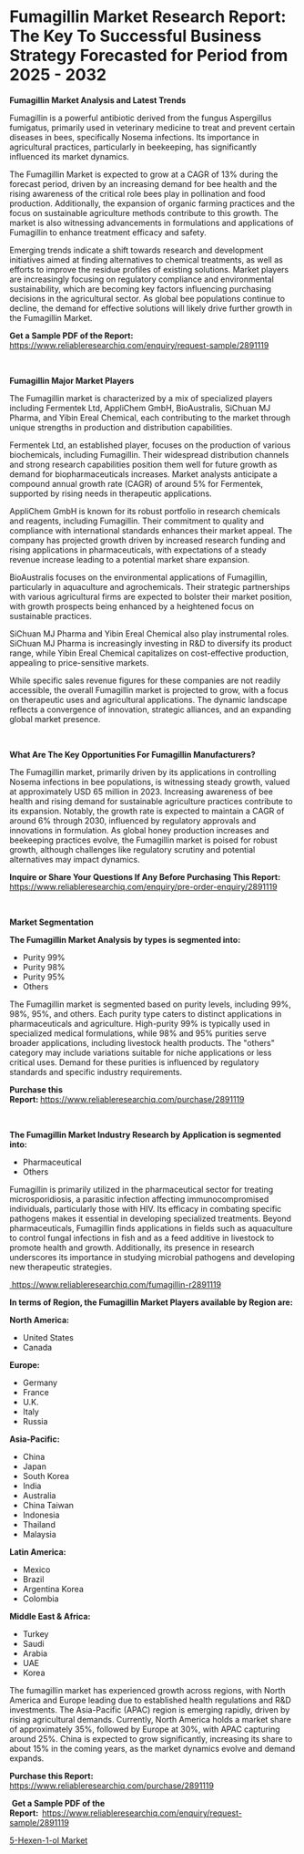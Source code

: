 <p><h1>Fumagillin Market Research Report: The Key To Successful Business Strategy Forecasted for Period from 2025 - 2032</h1></p><p><strong>Fumagillin Market Analysis and Latest Trends</strong></p>
<p><p>Fumagillin is a powerful antibiotic derived from the fungus Aspergillus fumigatus, primarily used in veterinary medicine to treat and prevent certain diseases in bees, specifically Nosema infections. Its importance in agricultural practices, particularly in beekeeping, has significantly influenced its market dynamics. </p><p>The Fumagillin Market is expected to grow at a CAGR of 13% during the forecast period, driven by an increasing demand for bee health and the rising awareness of the critical role bees play in pollination and food production. Additionally, the expansion of organic farming practices and the focus on sustainable agriculture methods contribute to this growth. The market is also witnessing advancements in formulations and applications of Fumagillin to enhance treatment efficacy and safety.</p><p>Emerging trends indicate a shift towards research and development initiatives aimed at finding alternatives to chemical treatments, as well as efforts to improve the residue profiles of existing solutions. Market players are increasingly focusing on regulatory compliance and environmental sustainability, which are becoming key factors influencing purchasing decisions in the agricultural sector. As global bee populations continue to decline, the demand for effective solutions will likely drive further growth in the Fumagillin Market.</p></p>
<p><strong>Get a Sample PDF of the Report:&nbsp;</strong> <a href="https://www.reliableresearchiq.com/enquiry/request-sample/2891119?utm_campaign=3505&utm_medium=2&utm_source=Github&utm_content=ia&utm_term=14032025&utm_id=fumagillin">https://www.reliableresearchiq.com/enquiry/request-sample/2891119</a></p>
<p>&nbsp;</p>
<p><strong>Fumagillin Major Market Players</strong></p>
<p><p>The Fumagillin market is characterized by a mix of specialized players including Fermentek Ltd, AppliChem GmbH, BioAustralis, SiChuan MJ Pharma, and Yibin Ereal Chemical, each contributing to the market through unique strengths in production and distribution capabilities.</p><p>Fermentek Ltd, an established player, focuses on the production of various biochemicals, including Fumagillin. Their widespread distribution channels and strong research capabilities position them well for future growth as demand for biopharmaceuticals increases. Market analysts anticipate a compound annual growth rate (CAGR) of around 5% for Fermentek, supported by rising needs in therapeutic applications.</p><p>AppliChem GmbH is known for its robust portfolio in research chemicals and reagents, including Fumagillin. Their commitment to quality and compliance with international standards enhances their market appeal. The company has projected growth driven by increased research funding and rising applications in pharmaceuticals, with expectations of a steady revenue increase leading to a potential market share expansion.</p><p>BioAustralis focuses on the environmental applications of Fumagillin, particularly in aquaculture and agrochemicals. Their strategic partnerships with various agricultural firms are expected to bolster their market position, with growth prospects being enhanced by a heightened focus on sustainable practices.</p><p>SiChuan MJ Pharma and Yibin Ereal Chemical also play instrumental roles. SiChuan MJ Pharma is increasingly investing in R&D to diversify its product range, while Yibin Ereal Chemical capitalizes on cost-effective production, appealing to price-sensitive markets.</p><p>While specific sales revenue figures for these companies are not readily accessible, the overall Fumagillin market is projected to grow, with a focus on therapeutic uses and agricultural applications. The dynamic landscape reflects a convergence of innovation, strategic alliances, and an expanding global market presence.</p></p>
<p>&nbsp;</p>
<p><strong>What Are The Key Opportunities For Fumagillin Manufacturers?</strong></p>
<p><p>The Fumagillin market, primarily driven by its applications in controlling Nosema infections in bee populations, is witnessing steady growth, valued at approximately USD 65 million in 2023. Increasing awareness of bee health and rising demand for sustainable agriculture practices contribute to its expansion. Notably, the growth rate is expected to maintain a CAGR of around 6% through 2030, influenced by regulatory approvals and innovations in formulation. As global honey production increases and beekeeping practices evolve, the Fumagillin market is poised for robust growth, although challenges like regulatory scrutiny and potential alternatives may impact dynamics.</p></p>
<p><strong>Inquire or Share Your Questions If Any Before Purchasing This Report:</strong> <a href="https://www.reliableresearchiq.com/enquiry/pre-order-enquiry/2891119?utm_campaign=3505&utm_medium=2&utm_source=Github&utm_content=ia&utm_term=14032025&utm_id=fumagillin">https://www.reliableresearchiq.com/enquiry/pre-order-enquiry/2891119</a></p>
<p>&nbsp;</p>
<p><strong>Market Segmentation</strong></p>
<p><strong>The Fumagillin Market Analysis by types is segmented into:</strong></p>
<p><ul><li>Purity 99%</li><li>Purity 98%</li><li>Purity 95%</li><li>Others</li></ul></p>
<p><p>The Fumagillin market is segmented based on purity levels, including 99%, 98%, 95%, and others. Each purity type caters to distinct applications in pharmaceuticals and agriculture. High-purity 99% is typically used in specialized medical formulations, while 98% and 95% purities serve broader applications, including livestock health products. The "others" category may include variations suitable for niche applications or less critical uses. Demand for these purities is influenced by regulatory standards and specific industry requirements.</p></p>
<p><strong>Purchase this Report:&nbsp;</strong><a href="https://www.reliableresearchiq.com/purchase/2891119?utm_campaign=3505&utm_medium=2&utm_source=Github&utm_content=ia&utm_term=14032025&utm_id=fumagillin">https://www.reliableresearchiq.com/purchase/2891119</a></p>
<p>&nbsp;</p>
<p><strong>The Fumagillin Market Industry Research by Application is segmented into:</strong></p>
<p><ul><li>Pharmaceutical</li><li>Others</li></ul></p>
<p><p>Fumagillin is primarily utilized in the pharmaceutical sector for treating microsporidiosis, a parasitic infection affecting immunocompromised individuals, particularly those with HIV. Its efficacy in combating specific pathogens makes it essential in developing specialized treatments. Beyond pharmaceuticals, Fumagillin finds applications in fields such as aquaculture to control fungal infections in fish and as a feed additive in livestock to promote health and growth. Additionally, its presence in research underscores its importance in studying microbial pathogens and developing new therapeutic strategies.</p></p>
<p><a href="https://www.reliableresearchiq.com/fumagillin-r2891119?utm_campaign=3505&utm_medium=2&utm_source=Github&utm_content=ia&utm_term=14032025&utm_id=fumagillin">&nbsp;https://www.reliableresearchiq.com/fumagillin-r2891119</a></p>
<p><strong>In terms of Region, the Fumagillin Market Players available by Region are:</strong></p>
<p>
    <p> <strong> North America: </strong>
        <ul>
            <li>United States</li>
            <li>Canada</li>
        </ul>
        </p> 
    <p> <strong> Europe: </strong>
        <ul>
            <li>Germany</li>
            <li>France</li>
            <li>U.K.</li>
            <li>Italy</li>
            <li>Russia</li>
        </ul>
        </p> 
    <p> <strong> Asia-Pacific: </strong>
        <ul>
            <li>China</li>
            <li>Japan</li>
            <li>South Korea</li>
            <li>India</li>
            <li>Australia</li>
            <li>China Taiwan</li>
            <li>Indonesia</li>
            <li>Thailand</li>
            <li>Malaysia</li>
        </ul>
        </p> 
    <p> <strong> Latin America: </strong>
        <ul>
            <li>Mexico</li>
            <li>Brazil</li>
            <li>Argentina Korea</li>
            <li>Colombia</li>
        </ul>
        </p> 
    <p> <strong> Middle East & Africa: </strong>
        <ul>
            <li>Turkey</li>
            <li>Saudi</li>
            <li>Arabia</li>
            <li>UAE</li>
            <li>Korea</li>
        </ul>
    </p>
    </p>
<p><p>The fumagillin market has experienced growth across regions, with North America and Europe leading due to established health regulations and R&D investments. The Asia-Pacific (APAC) region is emerging rapidly, driven by rising agricultural demands. Currently, North America holds a market share of approximately 35%, followed by Europe at 30%, with APAC capturing around 25%. China is expected to grow significantly, increasing its share to about 15% in the coming years, as the market dynamics evolve and demand expands.</p></p>
<p><strong>Purchase this Report: </strong><a href="https://www.reliableresearchiq.com/purchase/2891119?utm_campaign=3505&utm_medium=2&utm_source=Github&utm_content=ia&utm_term=14032025&utm_id=fumagillin">https://www.reliableresearchiq.com/purchase/2891119</a></p>
<p>&nbsp;<strong>Get a Sample PDF of the Report:&nbsp;&nbsp;</strong><a href="https://www.reliableresearchiq.com/enquiry/request-sample/2891119?utm_campaign=3505&utm_medium=2&utm_source=Github&utm_content=ia&utm_term=14032025&utm_id=fumagillin">https://www.reliableresearchiq.com/enquiry/request-sample/2891119</a></p>
<p><strong></strong></p>
<p><p><a href="https://github.com/arvelm4nthig/Market-Research-Report-List-1/blob/main/5-hexen-1-ol-market.md?utm_campaign=3505&utm_medium=2&utm_source=Github&utm_content=ia&utm_term=14032025&utm_id=fumagillin">5-Hexen-1-ol Market</a></p></p>